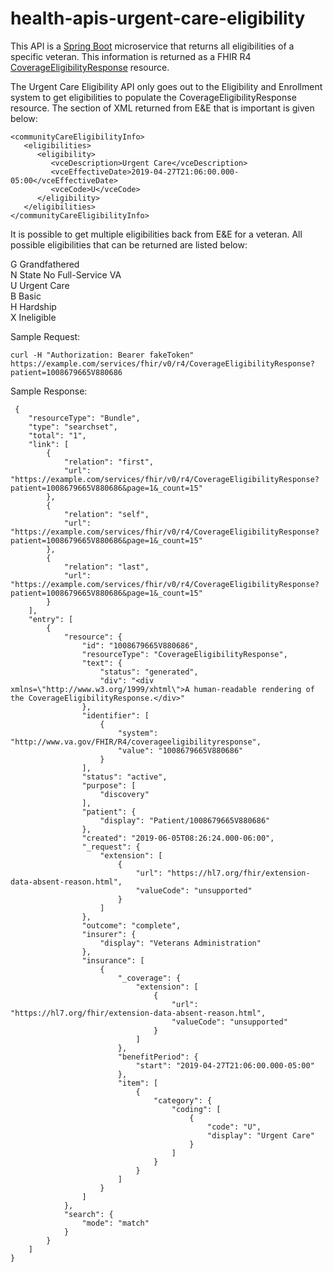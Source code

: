 # health-apis-urgent-care-eligibility

This API is a [Spring Boot](https://spring.io/projects/spring-boot) microservice that returns all eligibilities of a specific veteran.  This information is returned as a FHIR R4 [CoverageEligibilityResponse](https://www.hl7.org/fhir/r4/coverageeligibilityresponse.html) resource.

The Urgent Care Eligibility API only goes out to the Eligibility and Enrollment system to get eligibilities to populate the CoverageEligibilityResponse resource.  The section of XML returned from E&E that is important is given below:

```
<communityCareEligibilityInfo>
   <eligibilities>
      <eligibility>
         <vceDescription>Urgent Care</vceDescription>
         <vceEffectiveDate>2019-04-27T21:06:00.000-05:00</vceEffectiveDate>
         <vceCode>U</vceCode>
      </eligibility>
   </eligibilities>
</communityCareEligibilityInfo>
```



It is possible to get multiple eligibilities back from E&E for a veteran.  All possible eligibilities that can be returned are listed below:

G	Grandfathered  
N	State No Full-Service VA  
U	Urgent Care  
B	Basic  
H	Hardship  
X	Ineligible  



Sample Request:

```
curl -H "Authorization: Bearer fakeToken" https://example.com/services/fhir/v0/r4/CoverageEligibilityResponse?patient=1008679665V880686
```



Sample Response:

```
 {
    "resourceType": "Bundle",
    "type": "searchset",
    "total": "1",
    "link": [
        {
            "relation": "first",
            "url": "https://example.com/services/fhir/v0/r4/CoverageEligibilityResponse?patient=1008679665V880686&page=1&_count=15"
        },
        {
            "relation": "self",
            "url": "https://example.com/services/fhir/v0/r4/CoverageEligibilityResponse?patient=1008679665V880686&page=1&_count=15"
        },
        {
            "relation": "last",
            "url": "https://example.com/services/fhir/v0/r4/CoverageEligibilityResponse?patient=1008679665V880686&page=1&_count=15"
        }
    ],
    "entry": [
        {
            "resource": {
                "id": "1008679665V880686",
                "resourceType": "CoverageEligibilityResponse",
                "text": {
                    "status": "generated",
                    "div": "<div xmlns=\"http://www.w3.org/1999/xhtml\">A human-readable rendering of the CoverageEligibilityResponse.</div>"
                },
                "identifier": [
                    {
                        "system": "http://www.va.gov/FHIR/R4/coverageeligibilityresponse",
                        "value": "1008679665V880686"
                    }
                ],
                "status": "active",
                "purpose": [
                    "discovery"
                ],
                "patient": {
                    "display": "Patient/1008679665V880686"
                },
                "created": "2019-06-05T08:26:24.000-06:00",
                "_request": {
                    "extension": [
                        {
                            "url": "https://hl7.org/fhir/extension-data-absent-reason.html",
                            "valueCode": "unsupported"
                        }
                    ]
                },
                "outcome": "complete",
                "insurer": {
                    "display": "Veterans Administration"
                },
                "insurance": [
                    {
                        "_coverage": {
                            "extension": [
                                {
                                    "url": "https://hl7.org/fhir/extension-data-absent-reason.html",
                                    "valueCode": "unsupported"
                                }
                            ]
                        },
                        "benefitPeriod": {
                            "start": "2019-04-27T21:06:00.000-05:00"
                        },
                        "item": [
                            {
                                "category": {
                                    "coding": [
                                        {
                                            "code": "U",
                                            "display": "Urgent Care"
                                        }
                                    ]
                                }
                            }
                        ]
                    }
                ]
            },
            "search": {
                "mode": "match"
            }
        }
    ]
}

```

